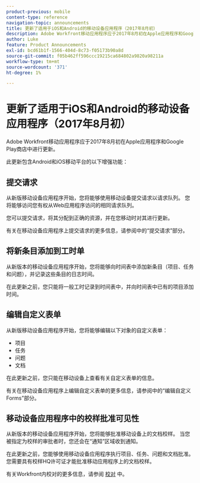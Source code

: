 ```yaml
---
product-previous: mobile
content-type: reference
navigation-topic: announcements
title: 更新了适用于iOS和Android的移动设备应用程序（2017年8月初）
description: Adobe Workfront移动应用程序应于2017年8月初在Apple应用程序和Google Play商店中进行更新。
author: Luke
feature: Product Announcements
exl-id: bcd61b1f-1566-404d-8c73-f05173b90a8d
source-git-commit: f05b462ff596ccc19215ca684802a9820a98211a
workflow-type: tm+mt
source-wordcount: '371'
ht-degree: 1%

---
```


# 更新了适用于iOS和Android的移动设备应用程序（2017年8月初）

Adobe Workfront移动应用程序应于2017年8月初在Apple应用程序和Google Play商店中进行更新。 

此更新包含Android和iOS移动平台的以下增强功能：

## 提交请求

从新版移动设备应用程序开始，您将能够使用移动设备提交请求以请求队列。 您将能够访问您有权从Web应用程序访问的相同请求队列。 

您可以提交请求，将其分配到正确的资源，并在您移动时对其进行更新。 

有关在移动设备应用程序上提交请求的更多信息，请参阅中的“提交请求”部分。



## 将新条目添加到工时单

从新版本的移动设备应用程序开始，您将能够向时间表中添加新条目（项目、任务和问题），并记录这些条目的日志时间。

在此更新之前，您只能将一般工时记录到时间表中，并向时间表中已有的项目添加时间。 

## 编辑自定义表单

从新版移动设备应用程序开始，您将能够编辑以下对象的自定义表单：

* 项目
* 任务
* 问题
* 文档 

在此更新之前，您只能在移动设备上查看有关自定义表单的信息。 

有关在移动设备应用程序上编辑自定义表单的更多信息，请参阅中的“编辑自定义Forms”部分。

## 移动设备应用程序中的校样批准可见性

从新版本的移动设备应用程序开始，您将能够批准移动设备上的文档校样。 当您被指定为校样的审批者时，您还会在“通知”区域收到通知。 

在此更新之前，您能够使用移动设备应用程序执行项目、任务、问题和文档批准。 您需要具有校样HQ许可证才能批准移动应用程序上的文档校样。 

有关Workfront内校对的更多信息，请参阅 [校对](../../../review-and-approve-work/proofing/proofing.md) 中。 

